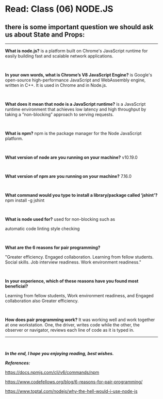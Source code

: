 # Read: Class (06) NODE.JS

## there is some important question we should ask us about State and Props:

---

**What is node.js?** is a platform built on Chrome's JavaScript runtime for easily building fast and scalable network applications.

<br>

**In your own words, what is Chrome’s V8 JavaScript Engine?** is Google's open-source high-performance JavaScript and WebAssembly engine, written in C++. It is used in Chrome and in Node.js.

<br>

**What does it mean that node is a JavaScript runtime?** is a JavaScript runtime environment that achieves low latency and high throughput by taking a “non-blocking” approach to serving requests.

<br>

**What is npm?** npm is the package manager for the Node JavaScript platform.

<br>

**What version of node are you running on your machine?** v10.19.0

<br>

**What version of npm are you running on your machine?** 7.16.0

<br>

**What command would you type to install a library/package called ‘jshint’?** npm install -g jshint

<br>

**What is node used for?** used for non-blocking such as 

automatic code linting
style checking

<br>


**What are the 6 reasons for pair programming?**

"Greater efficiency.
Engaged collaboration.
Learning from fellow students.
Social skills.
Job interview readiness.
Work environment readiness."

<br>

**In your experience, which of these reasons have you found most beneficial?**

Learning from fellow students, Work environment readiness, and Engaged collaboration also Greater efficiency.

<br>

**How does pair programming work?** It was working well and work together at one workstation. One, the driver, writes code while the other, the observer or navigator, reviews each line of code as it is typed in.

---

<br>

_**In the end, I hope you enjoying reading, best wishes.**_

_**References:**_

<https://docs.npmjs.com/cli/v6/commands/npm>

<https://www.codefellows.org/blog/6-reasons-for-pair-programming/>

<https://www.toptal.com/nodejs/why-the-hell-would-i-use-node-js>